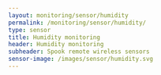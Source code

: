 ```yaml
---
layout: monitoring/sensor/humidity
permalink: /monitoring/sensor/humidity/
type: sensor
title: Humidity monitoring
header: Humidity monitoring
subheader: Spook remote wireless sensors
sensor-image: /images/sensor/humidity.svg
---
```

